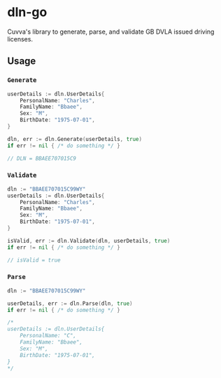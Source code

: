 # dln-go

Cuvva's library to generate, parse, and validate GB DVLA issued driving licenses.

## Usage

### `Generate`

```go
userDetails := dln.UserDetails{
    PersonalName: "Charles",
    FamilyName: "Bbaee",
    Sex: "M",
    BirthDate: "1975-07-01",
}

dln, err := dln.Generate(userDetails, true)
if err != nil { /* do something */ }

// DLN = BBAEE707015C9
```

### `Validate`

```go
dln := "BBAEE707015C99WY"
userDetails := dln.UserDetails{
    PersonalName: "Charles",
    FamilyName: "Bbaee",
    Sex: "M",
    BirthDate: "1975-07-01",
}

isValid, err := dln.Validate(dln, userDetails, true)
if err != nil { /* do something */ }

// isValid = true
```

### `Parse`

```go
dln := "BBAEE707015C99WY"

userDetails, err := dln.Parse(dln, true)
if err != nil { /* do something */ }

/*
userDetails := dln.UserDetails{
    PersonalName: "C",
    FamilyName: "Bbaee",
    Sex: "M",
    BirthDate: "1975-07-01",
}
*/
```
